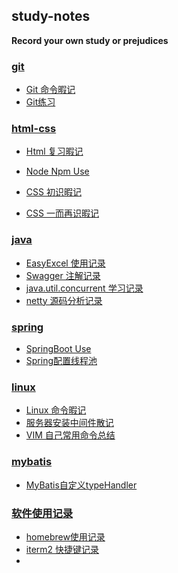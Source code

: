 ## study-notes

**Record your own study or prejudices**

### [git](https://github.com/JuvenileCode/study-notes/tree/master/git)

- [Git 命令暇记](https://github.com/JuvenileCode/study-notes/blob/master/git/Git%20%E5%91%BD%E4%BB%A4%E6%9A%87%E8%AE%B0.md)
- [Git练习](https://github.com/JuvenileCode/study-notes/blob/master/git/Git%E7%BB%83%E4%B9%A0.md)

### [html-css](https://github.com/JuvenileCode/study-notes/tree/master/html-css)

- [Html 复习暇记](https://github.com/JuvenileCode/study-notes/blob/master/html-css/Html%20%E5%A4%8D%E4%B9%A0%E6%9A%87%E8%AE%B0.md)


- [Node Npm Use](https://github.com/JuvenileCode/study-notes/blob/master/html/Node%20Npm%20Use.md)
- [CSS 初识暇记](https://github.com/JuvenileCode/study-notes/blob/master/html-css/CSS%20%E5%88%9D%E8%AF%86%E6%9A%87%E8%AE%B0.md)
- [CSS 一而再识暇记](https://github.com/JuvenileCode/study-notes/blob/master/html-css/CSS%20%E4%B8%80%E8%80%8C%E5%86%8D%E8%AF%86%E6%9A%87%E8%AE%B0.md)

### [java](https://github.com/JuvenileCode/study-notes/tree/master/java)

- [EasyExcel 使用记录](https://github.com/JuvenileCode/study-notes/blob/master/java/EasyExcel%20%E4%BD%BF%E7%94%A8%E8%AE%B0%E5%BD%95.md)
- [Swagger 注解记录](https://github.com/JuvenileCode/study-notes/blob/master/java/SwaggerUse%E6%B3%A8%E8%A7%A3%E8%AE%B0%E5%BD%95.md)
- [java.util.concurrent 学习记录](https://github.com/JuvenileCode/study-notes/blob/master/java/java.util.concurrent%20%E5%AD%A6%E4%B9%A0%E8%AE%B0%E5%BD%95.md)
- [netty 源码分析记录](https://github.com/JuvenileCode/study-notes/blob/master/java/netty%20%E6%BA%90%E7%A0%81%E5%88%86%E6%9E%90%E8%AE%B0%E5%BD%95.md)

### [spring](https://github.com/JuvenileCode/study-notes/tree/master/spring)

- [SpringBoot Use](https://github.com/JuvenileCode/study-notes/blob/master/spring/SpringBoot%E4%BD%BF%E7%94%A8%E6%9A%87%E8%AE%B0.md)
- [Spring配置线程池](https://github.com/JuvenileCode/study-notes/blob/master/spring/Spring%E9%85%8D%E7%BD%AE%E7%BA%BF%E7%A8%8B%E6%B1%A0.md)

### [linux](https://github.com/JuvenileCode/study-notes/tree/master/linux)

- [Linux 命令暇记](https://github.com/JuvenileCode/study-notes/blob/master/linux/Linux%20%E5%91%BD%E4%BB%A4%E6%9A%87%E8%AE%B0.md)
- [服务器安装中间件散记](https://github.com/JuvenileCode/study-notes/blob/master/linux/%E6%9C%8D%E5%8A%A1%E5%99%A8%E5%AE%89%E8%A3%85%E4%B8%AD%E9%97%B4%E4%BB%B6%E6%95%A3%E8%AE%B0.md)
- [VIM 自己常用命令总结](https://github.com/JuvenileCode/study-notes/blob/master/linux/VIM%20%E8%87%AA%E5%B7%B1%E5%B8%B8%E7%94%A8%E5%91%BD%E4%BB%A4%E6%80%BB%E7%BB%93.md)

### [mybatis](https://github.com/JuvenileCode/study-notes/tree/master/mybatis)

- [MyBatis自定义typeHandler](https://github.com/JuvenileCode/study-notes/blob/master/mybatis/MyBatis%E8%87%AA%E5%AE%9A%E4%B9%89typeHandler.md)

### [软件使用记录](https://github.com/JuvenileCode/study-notes/tree/master/%E8%BD%AF%E4%BB%B6%E4%BD%BF%E7%94%A8%E8%AE%B0%E5%BD%95)

- [homebrew使用记录](https://github.com/JuvenileCode/study-notes/blob/master/%E8%BD%AF%E4%BB%B6%E4%BD%BF%E7%94%A8%E8%AE%B0%E5%BD%95/homebrew%E4%BD%BF%E7%94%A8%E8%AE%B0%E5%BD%95.md)
- [iterm2 快捷键记录](https://github.com/JuvenileCode/study-notes/blob/master/%E8%BD%AF%E4%BB%B6%E4%BD%BF%E7%94%A8%E8%AE%B0%E5%BD%95/iterm2%20%E5%BF%AB%E6%8D%B7%E9%94%AE%E8%AE%B0%E5%BD%95.md)
- 